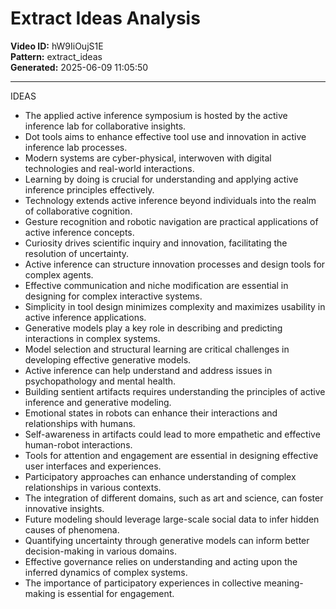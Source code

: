 # Extract Ideas Analysis

**Video ID:** hW9IiOujS1E  
**Pattern:** extract_ideas  
**Generated:** 2025-06-09 11:05:50  

---

IDEAS

- The applied active inference symposium is hosted by the active inference lab for collaborative insights.
- Dot tools aims to enhance effective tool use and innovation in active inference lab processes.
- Modern systems are cyber-physical, interwoven with digital technologies and real-world interactions.
- Learning by doing is crucial for understanding and applying active inference principles effectively.
- Technology extends active inference beyond individuals into the realm of collaborative cognition.
- Gesture recognition and robotic navigation are practical applications of active inference concepts.
- Curiosity drives scientific inquiry and innovation, facilitating the resolution of uncertainty.
- Active inference can structure innovation processes and design tools for complex agents.
- Effective communication and niche modification are essential in designing for complex interactive systems.
- Simplicity in tool design minimizes complexity and maximizes usability in active inference applications.
- Generative models play a key role in describing and predicting interactions in complex systems.
- Model selection and structural learning are critical challenges in developing effective generative models.
- Active inference can help understand and address issues in psychopathology and mental health.
- Building sentient artifacts requires understanding the principles of active inference and generative modeling.
- Emotional states in robots can enhance their interactions and relationships with humans.
- Self-awareness in artifacts could lead to more empathetic and effective human-robot interactions.
- Tools for attention and engagement are essential in designing effective user interfaces and experiences.
- Participatory approaches can enhance understanding of complex relationships in various contexts.
- The integration of different domains, such as art and science, can foster innovative insights.
- Future modeling should leverage large-scale social data to infer hidden causes of phenomena.
- Quantifying uncertainty through generative models can inform better decision-making in various domains.
- Effective governance relies on understanding and acting upon the inferred dynamics of complex systems.
- The importance of participatory experiences in collective meaning-making is essential for engagement.